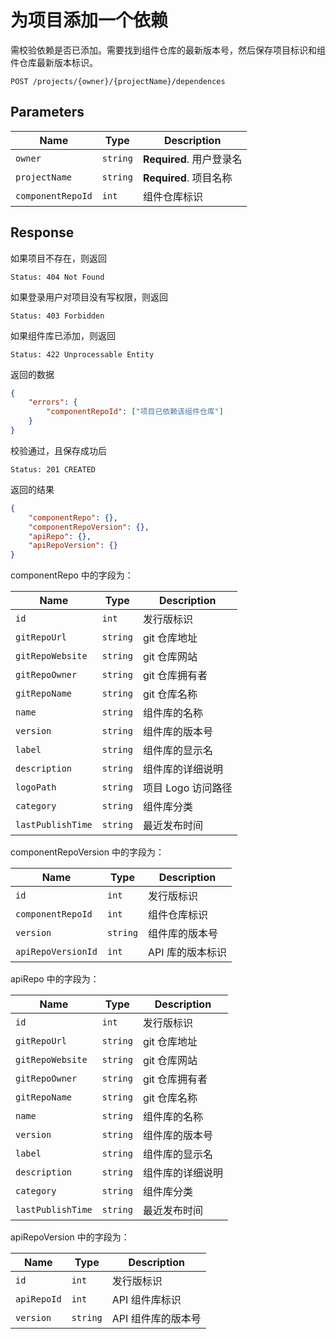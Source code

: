 # 为项目添加一个依赖

需校验依赖是否已添加。需要找到组件仓库的最新版本号，然后保存项目标识和组件仓库最新版本标识。

```text
POST /projects/{owner}/{projectName}/dependences
```

## Parameters

| Name              | Type     | Description              |
| ----------------- | -------- | ------------------------ |
| `owner`           | `string` | **Required**. 用户登录名 |
| `projectName`     | `string` | **Required**. 项目名称   |
| `componentRepoId` | `int`    | 组件仓库标识             |

## Response

如果项目不存在，则返回

```text
Status: 404 Not Found
```

如果登录用户对项目没有写权限，则返回

```text
Status: 403 Forbidden
```

如果组件库已添加，则返回

```text
Status: 422 Unprocessable Entity
```

返回的数据

```json
{
    "errors": {
        "componentRepoId": ["项目已依赖该组件仓库"]
    }
}
```

校验通过，且保存成功后

```text
Status: 201 CREATED
```

返回的结果

```json
{
    "componentRepo": {},
    "componentRepoVersion": {},
    "apiRepo": {},
    "apiRepoVersion": {}
}
```

componentRepo 中的字段为：

| Name              | Type     | Description        |
| ----------------- | -------- | ------------------ |
| `id`              | `int`    | 发行版标识         |
| `gitRepoUrl`      | `string` | git 仓库地址       |
| `gitRepoWebsite`  | `string` | git 仓库网站       |
| `gitRepoOwner`    | `string` | git 仓库拥有者     |
| `gitRepoName`     | `string` | git 仓库名称       |
| `name`            | `string` | 组件库的名称       |
| `version`         | `string` | 组件库的版本号     |
| `label`           | `string` | 组件库的显示名     |
| `description`     | `string` | 组件库的详细说明   |
| `logoPath`        | `string` | 项目 Logo 访问路径 |
| `category`        | `string` | 组件库分类         |
| `lastPublishTime` | `string` | 最近发布时间       |

componentRepoVersion 中的字段为：

| Name               | Type     | Description      |
| ------------------ | -------- | ---------------- |
| `id`               | `int`    | 发行版标识       |
| `componentRepoId`  | `int`    | 组件仓库标识     |
| `version`          | `string` | 组件库的版本号   |
| `apiRepoVersionId` | `int`    | API 库的版本标识 |

apiRepo 中的字段为：

| Name              | Type     | Description      |
| ----------------- | -------- | ---------------- |
| `id`              | `int`    | 发行版标识       |
| `gitRepoUrl`      | `string` | git 仓库地址     |
| `gitRepoWebsite`  | `string` | git 仓库网站     |
| `gitRepoOwner`    | `string` | git 仓库拥有者   |
| `gitRepoName`     | `string` | git 仓库名称     |
| `name`            | `string` | 组件库的名称     |
| `version`         | `string` | 组件库的版本号   |
| `label`           | `string` | 组件库的显示名   |
| `description`     | `string` | 组件库的详细说明 |
| `category`        | `string` | 组件库分类       |
| `lastPublishTime` | `string` | 最近发布时间     |

apiRepoVersion 中的字段为：

| Name        | Type     | Description        |
| ----------- | -------- | ------------------ |
| `id`        | `int`    | 发行版标识         |
| `apiRepoId` | `int`    | API 组件库标识     |
| `version`   | `string` | API 组件库的版本号 |
